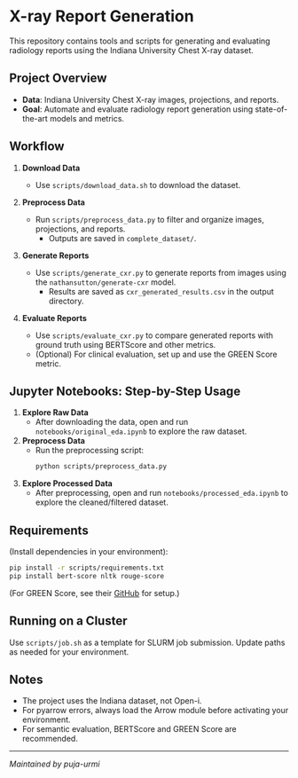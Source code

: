 
# X-ray Report Generation

This repository contains tools and scripts for generating and evaluating radiology reports using the Indiana University Chest X-ray dataset.

## Project Overview

- **Data**: Indiana University Chest X-ray images, projections, and reports.
- **Goal**: Automate and evaluate radiology report generation using state-of-the-art models and metrics.

## Workflow

1. **Download Data**
	- Use `scripts/download_data.sh` to download the dataset.

2. **Preprocess Data**
	- Run `scripts/preprocess_data.py` to filter and organize images, projections, and reports.
		- Outputs are saved in `complete_dataset/`.

3. **Generate Reports**
	- Use `scripts/generate_cxr.py` to generate reports from images using the `nathansutton/generate-cxr` model.
		- Results are saved as `cxr_generated_results.csv` in the output directory.

4. **Evaluate Reports**
	- Use `scripts/evaluate_cxr.py` to compare generated reports with ground truth using BERTScore and other metrics.
	- (Optional) For clinical evaluation, set up and use the GREEN Score metric.



## Jupyter Notebooks: Step-by-Step Usage

1. **Explore Raw Data**
   - After downloading the data, open and run `notebooks/original_eda.ipynb` to explore the raw dataset.
2. **Preprocess Data**
   - Run the preprocessing script:
     ```bash
     python scripts/preprocess_data.py
     ```
3. **Explore Processed Data**
   - After preprocessing, open and run `notebooks/processed_eda.ipynb` to explore the cleaned/filtered dataset.

## Requirements

(Install dependencies in your environment):
```bash
pip install -r scripts/requirements.txt
pip install bert-score nltk rouge-score
```
(For GREEN Score, see their [GitHub](https://github.com/rajpurkarlab/green) for setup.)

## Running on a Cluster

Use `scripts/job.sh` as a template for SLURM job submission. Update paths as needed for your environment.

## Notes

- The project uses the Indiana dataset, not Open-i.
- For pyarrow errors, always load the Arrow module before activating your environment.
- For semantic evaluation, BERTScore and GREEN Score are recommended.

---

*Maintained by puja-urmi*